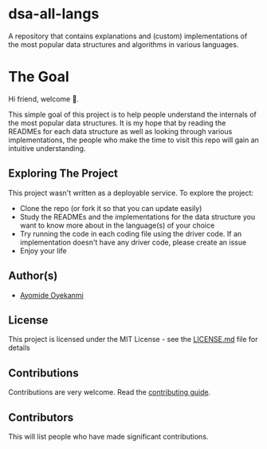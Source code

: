 # dsa-all-langs
A repository that contains explanations and (custom) implementations of the most popular data structures and algorithms in various languages.

# The Goal
Hi friend, welcome 🎉.

This simple goal of this project is to help people understand the internals of the most popular data structures. It is my hope that by reading the READMEs for each data structure as well as looking through various implementations, the people who make the time to visit this repo will gain an intuitive understanding.

## Exploring The Project
This project wasn't written as a deployable service. To explore the project:
* Clone the repo (or fork it so that you can update easily)
* Study the READMEs and the implementations for the data structure you want to know more about in the language(s) of your choice
* Try running the code in each coding file using the driver code. If an implementation doesn't have any driver code, please create an issue
* Enjoy your life

## Author(s)
* [Ayomide Oyekanmi](https://github.com/oyekanmiayo)

## License
This project is licensed under the MIT License - see the [LICENSE.md](LICENSE) file for details

## Contributions
Contributions are very welcome. Read the [contributing guide](https://github.com/oyekanmiayo/data-structures-all-langs/blob/main/CONTRIBUTING.md).

## Contributors
This will list people who have made significant contributions.
